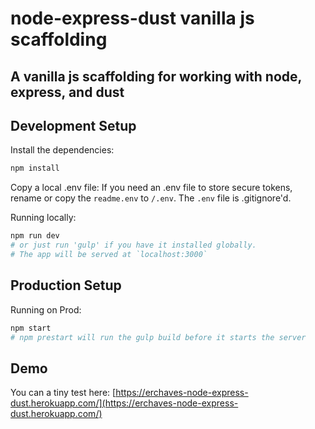 # node-express-dust vanilla js scaffolding

## A vanilla js scaffolding for working with node, express, and dust

## Development Setup

Install the dependencies:
```bash
npm install
```
Copy a local .env file:
If you need an .env file to store secure tokens, rename or copy the `readme.env` to `/.env`.
The `.env` file is .gitignore'd.

Running locally:
```bash
npm run dev
# or just run 'gulp' if you have it installed globally.
# The app will be served at `localhost:3000`
```

## Production Setup
Running on Prod:
```bash
npm start
# npm prestart will run the gulp build before it starts the server
```

## Demo
You can a tiny test here: [https://erchaves-node-express-dust.herokuapp.com/](https://erchaves-node-express-dust.herokuapp.com/)
